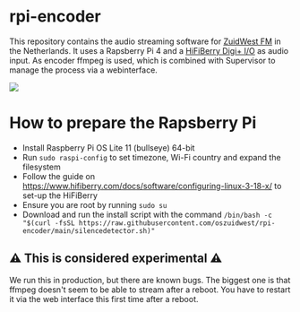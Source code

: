 # rpi-encoder
This repository contains the audio streaming software for [ZuidWest FM](https://www.zuidwestfm.nl/) in the Netherlands. It uses a Rapsberry Pi 4 and a [HiFiBerry Digi+ I/O](https://www.hifiberry.com/shop/boards/hifiberry-digi-io/) as audio input. As encoder ffmpeg is used, which is combined with Supervisor to manage the process via a webinterface.

![](https://web.archive.org/web/20221225231636if_/https://j6z7x9q7.rocketcdn.me/wp-content/uploads/2022/04/Stalen-behuizing-HiFiBerry-Pi4-Digi-1.jpg)

# How to prepare the Rapsberry Pi
- Install Raspberry Pi OS Lite 11 (bullseye) 64-bit
- Run `sudo raspi-config` to set timezone, Wi-Fi country and expand the filesystem
- Follow the guide on https://www.hifiberry.com/docs/software/configuring-linux-3-18-x/ to set-up the HiFiBerry
- Ensure you are root by running `sudo su`
- Download and run the install script with the command `/bin/bash -c "$(curl -fsSL https://raw.githubusercontent.com/oszuidwest/rpi-encoder/main/silencedetector.sh)"`

## ⚠️ This is considered experimental ⚠️
We run this in production, but there are known bugs. The biggest one is that ffmpeg doesn't seem to be able to stream after a reboot. You have to restart it via the web interface this first time after a reboot.